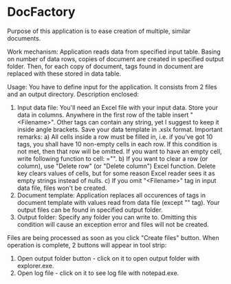 # DocFactory
Purpose of this application is to ease creation of multiple, similar documents.

Work mechanism:
Application reads data from specified input table. Basing on number of data rows, copies of document are created in specified output folder.  Then, for each copy of document, tags found in document are replaced with these stored in data table. 

Usage:
You have to define input for the application. It consists from 2 files and an output directory. Description enclosed:
1. Input data file:
You'll need an Excel file with your input data. Store your data in columns. Anywhere in the first row of the table insert "&lt;Filename&gt;". Other tags can contain any string, yet I suggest to keep it inside angle brackets. Save your data template in .xslx format.
Important remarks: 
    a) All cells inside a row must be filled in, i.e. if you've got 10 tags, you shall have 10 non-empty cells in each row. If this condition is not met, then that row will be omitted. If you want to have an empty cell, write following function to cell: ="".
    b) If you want to clear a row (or column), use "Delete row" (or "Delete column") Excel function. Delete key clears values of cells, but for some reason Excel reader sees it as empty strings instead of nulls.
    c) If you omit "&lt;Filename&gt;" tag in input data file, files won't be created.
2. Document template:
Application replaces all occurences of tags in document template with values read from data file (except "<Filename>" tag).
Your output files can be found in specified output folder.
3. Output folder:
Specify any folder you can write to. Omitting this condition will cause an exception error and files will not be created.

Files are being processed as soon as you click "Create files" button. When operation is complete, 2 buttons will appear in tool strip:
1. Open output folder button - click on it to open output folder with explorer.exe.
2. Open log file - click on it to see log file with notepad.exe.
